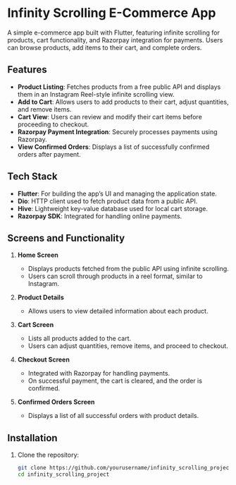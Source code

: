 # Infinity Scrolling E-Commerce App

A simple e-commerce app built with Flutter, featuring infinite scrolling for products, cart functionality, and Razorpay integration for payments. Users can browse products, add items to their cart, and complete orders.

## Features

- **Product Listing**: Fetches products from a free public API and displays them in an Instagram Reel-style infinite scrolling view.
- **Add to Cart**: Allows users to add products to their cart, adjust quantities, and remove items.
- **Cart View**: Users can review and modify their cart items before proceeding to checkout.
- **Razorpay Payment Integration**: Securely processes payments using Razorpay.
- **View Confirmed Orders**: Displays a list of successfully confirmed orders after payment.

## Tech Stack

- **Flutter**: For building the app’s UI and managing the application state.
- **Dio**: HTTP client used to fetch product data from a public API.
- **Hive**: Lightweight key-value database used for local cart storage.
- **Razorpay SDK**: Integrated for handling online payments.

## Screens and Functionality

1. **Home Screen**
   - Displays products fetched from the public API using infinite scrolling.
   - Users can scroll through products in a reel format, similar to Instagram.
   
2. **Product Details**
   - Allows users to view detailed information about each product.
   
3. **Cart Screen**
   - Lists all products added to the cart.
   - Users can adjust quantities, remove items, and proceed to checkout.
   
4. **Checkout Screen**
   - Integrated with Razorpay for handling payments.
   - On successful payment, the cart is cleared, and the order is confirmed.
   
5. **Confirmed Orders Screen**
   - Displays a list of all successful orders with product details.

## Installation

1. Clone the repository:
   ```bash
   git clone https://github.com/yourusername/infinity_scrolling_project.git
   cd infinity_scrolling_project
